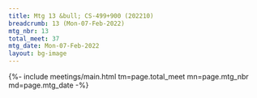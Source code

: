 ```yaml
---
title: Mtg 13 &bull; CS-499+900 (202210)
breadcrumb: 13 (Mon-07-Feb-2022)
mtg_nbr: 13
total_meet: 37
mtg_date: Mon-07-Feb-2022
layout: bg-image
---
```


{%- include meetings/main.html
    tm=page.total_meet
    mn=page.mtg_nbr
    md=page.mtg_date
-%}
